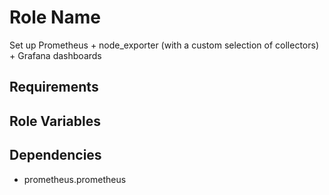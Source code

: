Role Name
=========

Set up Prometheus + node_exporter (with a custom selection of collectors) + Grafana dashboards

Requirements
------------


Role Variables
--------------


Dependencies
------------

- prometheus.prometheus
